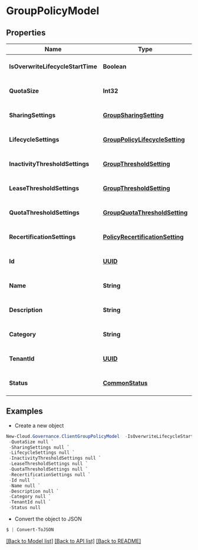 # GroupPolicyModel
## Properties

Name | Type | Description | Notes
------------ | ------------- | ------------- | -------------
**IsOverwriteLifecycleStartTime** | **Boolean** |  | [optional] [default to null]
**QuotaSize** | **Int32** |  | [optional] [default to null]
**SharingSettings** | [**GroupSharingSetting**](GroupSharingSetting.md) |  | [optional] [default to null]
**LifecycleSettings** | [**GroupPolicyLifecycleSetting**](GroupPolicyLifecycleSetting.md) |  | [optional] [default to null]
**InactivityThresholdSettings** | [**GroupThresholdSetting**](GroupThresholdSetting.md) |  | [optional] [default to null]
**LeaseThresholdSettings** | [**GroupThresholdSetting**](GroupThresholdSetting.md) |  | [optional] [default to null]
**QuotaThresholdSettings** | [**GroupQuotaThresholdSetting**](GroupQuotaThresholdSetting.md) |  | [optional] [default to null]
**RecertificationSettings** | [**PolicyRecertificationSetting**](PolicyRecertificationSetting.md) |  | [optional] [default to null]
**Id** | [**UUID**](UUID.md) |  | [optional] [default to null]
**Name** | **String** |  | [optional] [default to null]
**Description** | **String** |  | [optional] [default to null]
**Category** | **String** |  | [optional] [default to null]
**TenantId** | [**UUID**](UUID.md) |  | [optional] [default to null]
**Status** | [**CommonStatus**](CommonStatus.md) |  | [optional] [default to null]

## Examples

- Create a new object
```powershell
New-Cloud.Governance.ClientGroupPolicyModel  -IsOverwriteLifecycleStartTime null `
 -QuotaSize null `
 -SharingSettings null `
 -LifecycleSettings null `
 -InactivityThresholdSettings null `
 -LeaseThresholdSettings null `
 -QuotaThresholdSettings null `
 -RecertificationSettings null `
 -Id null `
 -Name null `
 -Description null `
 -Category null `
 -TenantId null `
 -Status null
```

- Convert the object to JSON
```powershell
$ | Convert-ToJSON
```


[[Back to Model list]](../README.md#documentation-for-models) [[Back to API list]](../README.md#documentation-for-api-endpoints) [[Back to README]](../README.md)

